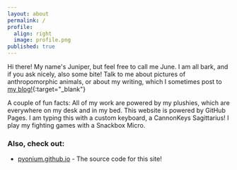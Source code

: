 ```yaml
---
layout: about
permalink: /
profile:
  align: right
  image: profile.png
published: true
---
```


Hi there! My name's Juniper, but feel free to call me June. I am all bark, and if you ask nicely, also some bite! Talk to me about pictures of anthropomorphic animals, or about my writing, which I sometimes post to [my blog!](https://ju.niper.me/blog/){:target="_blank"}

A couple of fun facts: All of my work are powered by my plushies, which are everywhere on my desk and in my bed. This website is powered by GitHub Pages. I am typing this with a custom keyboard, a CannonKeys Sagittarius! I play my fighting games with a Snackbox Micro.

### Also, check out:

- [pyonium.github.io](https://github.com/pyonium/pyonium.github.io) - The source code for this site!
